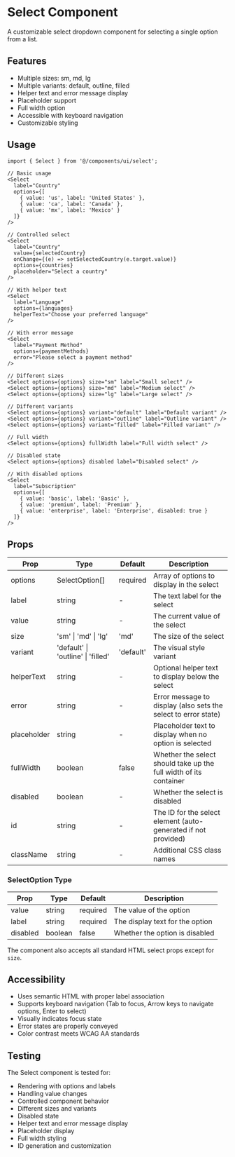 # Select Component

A customizable select dropdown component for selecting a single option from a list.

## Features

- Multiple sizes: sm, md, lg
- Multiple variants: default, outline, filled
- Helper text and error message display
- Placeholder support
- Full width option
- Accessible with keyboard navigation
- Customizable styling

## Usage

```tsx
import { Select } from '@/components/ui/select';

// Basic usage
<Select 
  label="Country"
  options={[
    { value: 'us', label: 'United States' },
    { value: 'ca', label: 'Canada' },
    { value: 'mx', label: 'Mexico' }
  ]}
/>

// Controlled select
<Select 
  label="Country"
  value={selectedCountry}
  onChange={(e) => setSelectedCountry(e.target.value)}
  options={countries}
  placeholder="Select a country"
/>

// With helper text
<Select 
  label="Language"
  options={languages}
  helperText="Choose your preferred language"
/>

// With error message
<Select 
  label="Payment Method"
  options={paymentMethods}
  error="Please select a payment method"
/>

// Different sizes
<Select options={options} size="sm" label="Small select" />
<Select options={options} size="md" label="Medium select" />
<Select options={options} size="lg" label="Large select" />

// Different variants
<Select options={options} variant="default" label="Default variant" />
<Select options={options} variant="outline" label="Outline variant" />
<Select options={options} variant="filled" label="Filled variant" />

// Full width
<Select options={options} fullWidth label="Full width select" />

// Disabled state
<Select options={options} disabled label="Disabled select" />

// With disabled options
<Select 
  label="Subscription"
  options={[
    { value: 'basic', label: 'Basic' },
    { value: 'premium', label: 'Premium' },
    { value: 'enterprise', label: 'Enterprise', disabled: true }
  ]}
/>
```

## Props

| Prop | Type | Default | Description |
|------|------|---------|-------------|
| options | SelectOption[] | required | Array of options to display in the select |
| label | string | - | The text label for the select |
| value | string | - | The current value of the select |
| size | 'sm' \| 'md' \| 'lg' | 'md' | The size of the select |
| variant | 'default' \| 'outline' \| 'filled' | 'default' | The visual style variant |
| helperText | string | - | Optional helper text to display below the select |
| error | string | - | Error message to display (also sets the select to error state) |
| placeholder | string | - | Placeholder text to display when no option is selected |
| fullWidth | boolean | false | Whether the select should take up the full width of its container |
| disabled | boolean | - | Whether the select is disabled |
| id | string | - | The ID for the select element (auto-generated if not provided) |
| className | string | - | Additional CSS class names |

### SelectOption Type

| Prop | Type | Default | Description |
|------|------|---------|-------------|
| value | string | required | The value of the option |
| label | string | required | The display text for the option |
| disabled | boolean | false | Whether the option is disabled |

The component also accepts all standard HTML select props except for `size`.

## Accessibility

- Uses semantic HTML with proper label association
- Supports keyboard navigation (Tab to focus, Arrow keys to navigate options, Enter to select)
- Visually indicates focus state
- Error states are properly conveyed
- Color contrast meets WCAG AA standards

## Testing

The Select component is tested for:
- Rendering with options and labels
- Handling value changes
- Controlled component behavior
- Different sizes and variants
- Disabled state
- Helper text and error message display
- Placeholder display
- Full width styling
- ID generation and customization